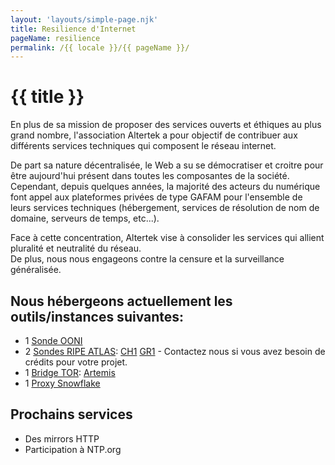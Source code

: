 ```yaml
---
layout: 'layouts/simple-page.njk'
title: Resilience d'Internet
pageName: resilience
permalink: /{{ locale }}/{{ pageName }}/
---
```


# {{ title }}

En plus de sa mission de proposer des services ouverts et éthiques au plus grand nombre, l'association Altertek a pour objectif de contribuer aux différents services techniques qui composent le réseau internet.

De part sa nature décentralisée, le Web a su se démocratiser et croitre pour être aujourd'hui présent dans toutes les composantes de la société.  
Cependant, depuis quelques années, la majorité des acteurs du numérique font appel aux plateformes privées de type GAFAM pour l'ensemble de leurs services techniques (hébergement, services de résolution de nom de domaine, serveurs de temps, etc...).

Face à cette concentration, Altertek vise à consolider les services qui allient pluralité et neutralité du réseau.  
De plus, nous nous engageons contre la censure et la surveillance généralisée.

## Nous hébergeons actuellement les outils/instances suivantes:  

- 1 [Sonde OONI](https://ooni.org/)
- 2 [Sondes RIPE ATLAS](https://atlas.ripe.net/): [CH1](https://atlas.ripe.net/probes/1003795/) [GR1](https://atlas.ripe.net/probes/12474/) - Contactez nous si vous avez besoin de crédits pour votre projet.
- 1 [Bridge TOR](https://bridges.torproject.org/bridges): [Artemis](https://metrics.torproject.org/rs.html#details/3CFC4EE161EAEEC566F54B09770A225A12629D98)
- 1 [Proxy Snowflake](https://snowflake.torproject.org/)  

## Prochains services  

- Des mirrors HTTP
- Participation à NTP.org